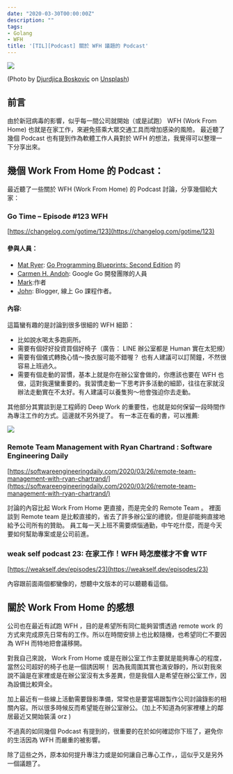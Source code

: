 ```yaml
---
date: "2020-03-30T00:00:00Z"
description: ""
tags:
- Golang
- WFH
title: '[TIL][Podcast] 關於 WFH 議題的 Podcast'
---
```


![](../images/2020/0331_1.jpg)

(Photo by [Djurdjica Boskovic](https://unsplash.com/@escape_from_reality?utm_source=unsplash&utm_medium=referral&utm_content=creditCopyText) on [Unsplash](https://unsplash.com/s/photos/work-from-home?utm_source=unsplash&utm_medium=referral&utm_content=creditCopyText))

## 前言

由於新冠病毒的影響，似乎每一間公司就開始（或是試跑） WFH (Work From Home) 也就是在家工作，來避免搭乘大眾交通工具而增加感染的風險。 最近聽了幾個 Podcast 也有提到作為軟體工作人員對於 WFH 的想法，我覺得可以整理一下分享出來。



## 幾個 Work From Home 的 Podcast：

最近聽了一些關於 WFH (Work From Home) 的 Podcast 討論，分享幾個給大家：



### Go Time – Episode #123 WFH

[https://changelog.com/gotime/123](https://changelog.com/gotime/123)

#### 參與人員：

- [Mat Ryer](http://matryer.com/):  [Go Programming Blueprints: Second Edition](https://www.amazon.co.uk/Go-Programming-Blueprints-Mat-Ryer/dp/1786468948/ref=sr_1_2) 的
- [Carmen H. Andoh](https://twitter.com/carmatrocity):  Google Go 開發團隊的人員
- [Mark](http://www.metabates.com/):作者
- [John](https://www.calhoun.io/):  Blogger, 線上 Go 課程作者。

#### 內容:

這篇蠻有趣的是討論到很多很細的 WFH 細節：

- 比如說水喝太多跑廁所。
- 需要有個好好投資買個好椅子（廣告： LINE 辦公室都是 Human 實在太犯規）
- 需要有個儀式轉換心情～換衣服可能不錯喔？ 也有人建議可以訂鬧鐘，不然很容易上班過久。
- 需要有個走動的習慣，基本上就是你在辦公室會做的，你應該也要在 WFH 也做，這對我還蠻重要的。我習慣走動一下思考許多活動的細節，往往在家就沒辦法走動實在不太好。有人建議可以養隻狗～他會強迫你去走動。

其他部分其實談到是工程師的 Deep Work 的重要性，也就是如何保留一段時間作為專注工作的方式。這邊就不另外提了。 有一本正在看的書，可以推薦:  

<div><a href="http://moo.im/a/389tDJ" title="Deep Work深度工作力"><img src="https://cdn.readmoo.com/cover/bg/d866kil_210x315.jpg?v=0"></a></div>

### Remote Team Management with Ryan Chartrand : Software Engineering Daily

[https://softwareengineeringdaily.com/2020/03/26/remote-team-management-with-ryan-chartrand/](https://softwareengineeringdaily.com/2020/03/26/remote-team-management-with-ryan-chartrand/)

討論的內容比起 Work From Home 更直接，而是完全的 Remote Team 。 裡面談到 Remote team 是比較直接的，省去了許多辦公室的禮貌，但是卻能夠直接地給予公司所有的贊助。
員工每一天上班不需要煩惱通勤，中午吃什麼，而是今天要如何幫助專案或是公司前進。



### weak self podcast  23: 在家工作！WFH 時怎麼樣才不會 WTF

[https://weakself.dev/episodes/23](https://weakself.dev/episodes/23)

內容跟前面兩個都蠻像的，想聽中文版本的可以聽聽看這個。



## 關於 Work From Home 的感想

公司也在最近有試跑 WFH ，目的是希望所有同仁能夠習慣透過 remote work 的方式來完成原先日常有的工作。所以在時間安排上也比較隨機，也希望同仁不要因為 WFH 而特地把會議移開。

對我自己來說， Work From Home 或是在辦公室工作主要就是能夠專心的程度，當然公司超好的椅子也是一個誘因啊！  因為我周圍其實也滿安靜的，所以對我來說不論是在家裡或是在辦公室沒有太多差異，但是我個人是希望在辦公室工作，因為設備比較齊全。

加上最近有一些線上活動需要錄影準備，常常也是要當場跟製作公司討論錄影的相關內容。所以很多時候反而希望能在辦公室辦公。（加上不知道為何家裡樓上的鄰居最近又開始裝潢 orz )

不過真的如同幾個 Podcast 有提到的，很重要的在於如何確認你下班了，避免你的生活因為 WFH 而嚴重的被影響。

除了這些之外，原本如何提升專注力或是如何讓自己專心工作，，這似乎又是另外一個議題了。

